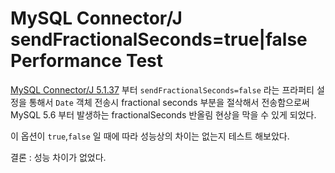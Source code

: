 # MySQL Connector/J sendFractionalSeconds=true|false Performance Test

[MySQL Connector/J 5.1.37](http://dev.mysql.com/doc/relnotes/connector-j/en/news-5-1-37.html) 부터 `sendFractionalSeconds=false` 라는 프라퍼티 설정을 통해서
`Date` 객체 전송시 fractional seconds 부분을 절삭해서 전송함으로써 MySQL 5.6 부터 발생하는 fractionalSeconds 반올림 현상을 막을 수 있게 되었다.

이 옵션이 `true`,`false` 일 때에 따라 성능상의 차이는 없는지 테스트 해보았다.

결론 : 성능 차이가 없었다.
